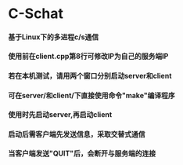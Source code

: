# C-Schat
#### 基于Linux下的多进程c/s通信
#### 使用前在client.cpp第8行可修改IP为自己的服务端IP
#### 若在本机测试，请用两个窗口分别启动server和client
#### 可在server/和client/下直接使用命令"make"编译程序
#### 使用时先启动server,再启动client
#### 启动后需客户端先发送信息，采取交替式通信
#### 当客户端发送"QUIT"后，会断开与服务端的连接
